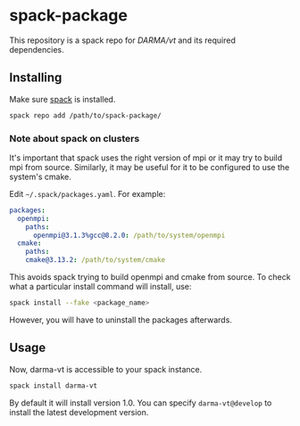 # spack-package

This repository is a spack repo for _DARMA/vt_ and its required dependencies.

## Installing

Make sure [spack](https://github.com/spack/spack) is installed.

```sh
spack repo add /path/to/spack-package/
```

### Note about spack on clusters

It's important that spack uses the right version of mpi or it may try to build mpi from source. Similarly, it may be useful for it to be configured to use the system's cmake.

Edit `~/.spack/packages.yaml`. For example:

```yaml
packages:
  openmpi:
    paths:
      openmpi@3.1.3%gcc@8.2.0: /path/to/system/openmpi
  cmake:
    paths:
    cmake@3.13.2: /path/to/system/cmake

```

This avoids spack trying to build openmpi and cmake from source. To check what a particular install command will install, use:

```sh
spack install --fake <package_name>
```

However, you will have to uninstall the packages afterwards.

## Usage

Now, darma-vt is accessible to your spack instance.

```sh
spack install darma-vt
```

By default it will install version 1.0. You can specify `darma-vt@develop` to install the latest development version.
